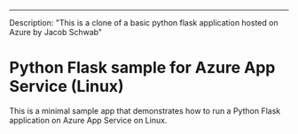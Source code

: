 ---

Description: "This is a clone of a basic python flask application hosted on Azure by Jacob Schwab"

# Python Flask sample for Azure App Service (Linux)

This is a minimal sample app that demonstrates how to run a Python Flask application on Azure App Service on Linux.

